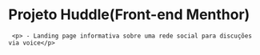 <h1>Projeto Huddle(Front-end Menthor)</h1>

```
 <p> - Landing page informativa sobre uma rede social para discuções via voice</p>
```
